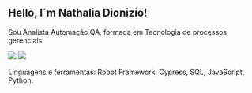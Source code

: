 ## Hello, I´m Nathalia Dionizio!

<p> Sou Analista Automação QA, formada em Tecnologia de processos gerenciais </P>

<a href = "mailto:nathalia.dionizioqa@gmail.com"><img src="https://img.shields.io/badge/-Gmail-%23333?style=for-the-badge&logo=gmail&logoColor=white"      target="_blank"></a>
  <a href="https://www.linkedin.com/in/nathaliadionizio" target="_blank"><img src="https://img.shields.io/badge/-LinkedIn-%230077B5?style=for-the-badge&logo=linkedin&logoColor=white" target="_blank"></a>
  
<div>
  Linguagens e ferramentas:
  Robot Framework, Cypress, SQL, JavaScript, Python.
<div>



